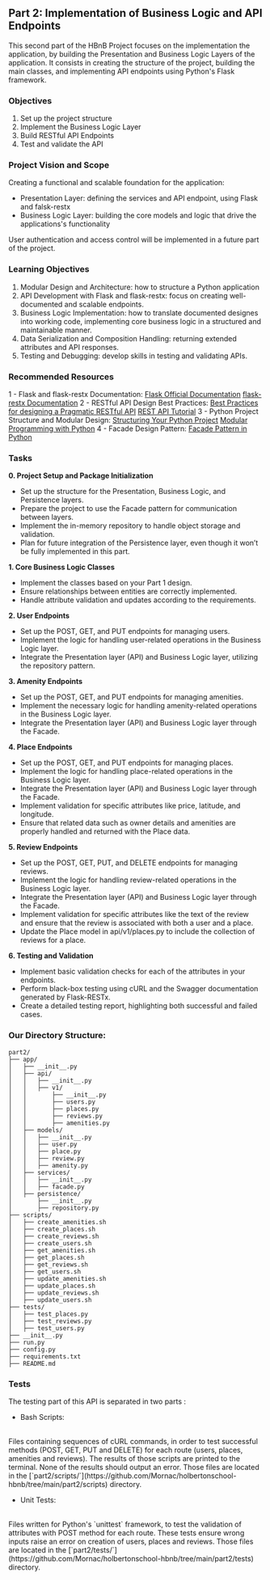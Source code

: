 ## **Part 2: Implementation of Business Logic and API Endpoints**  

This second part of the HBnB Project focuses on the implementation the application, by building the Presentation and Business Logic Layers of the application. It consists in creating the structure of the project, building the main classes, and implementing API endpoints using Python's Flask framework.

### **Objectives**
1. Set up the project structure
2. Implement the Business Logic Layer
3. Build RESTful API Endpoints
4. Test and validate the API

### **Project Vision and Scope**
Creating a functional and scalable foundation for the application:  
- Presentation Layer: defining the services and API endpoint, using Flask and falsk-restx
- Business Logic Layer: building the core models and logic that drive the applications's functionality

User authentication and access control will be implemented in a future part of the project.

### **Learning Objectives**
1. Modular Design and Architecture: how to structure a Python application  
2. API Development with Flask and flask-restx: focus on creating well-documented and scalable endpoints.
3. Business Logic Implementation: how to translate documented designes into working code, implementing core business logic in a structured and maintainable manner.
4. Data Serialization and Composition Handling: returning extended attributes and API responses.
5. Testing and Debugging: develop skills in testing and validating APIs.

### **Recommended Resources**
1 - Flask and flask-restx Documentation:
[Flask Official Documentation](https://flask.palletsprojects.com/en/stable/)
[flask-restx Documentation](https://flask-restx.readthedocs.io/en/latest/)
2 - RESTful API Design Best Practices:
[Best Practices for designing a Pragmatic RESTful API](https://www.vinaysahni.com/best-practices-for-a-pragmatic-restful-api)
[REST API Tutorial](https://restfulapi.net/)
3 - Python Project Structure and Modular Design:
[Structuring Your Python Project](https://docs.python-guide.org/writing/structure/)
[Modular Programming with Python](https://realpython.com/python-modules-packages/)
4 - Facade Design Pattern:
[Facade Pattern in Python](https://refactoring.guru/design-patterns/facade/python/example)

### **Tasks**  
**0. Project Setup and Package Initialization**
- Set up the structure for the Presentation, Business Logic, and Persistence layers.
- Prepare the project to use the Facade pattern for communication between layers.
- Implement the in-memory repository to handle object storage and validation.
- Plan for future integration of the Persistence layer, even though it won’t be fully implemented in this part.

**1. Core Business Logic Classes**
- Implement the classes based on your Part 1 design.
- Ensure relationships between entities are correctly implemented.
- Handle attribute validation and updates according to the requirements.

**2. User Endpoints**
- Set up the POST, GET, and PUT endpoints for managing users.
- Implement the logic for handling user-related operations in the Business Logic layer.
- Integrate the Presentation layer (API) and Business Logic layer, utilizing the repository pattern.

**3. Amenity Endpoints**
- Set up the POST, GET, and PUT endpoints for managing amenities.
- Implement the necessary logic for handling amenity-related operations in the Business Logic layer.
- Integrate the Presentation layer (API) and Business Logic layer through the Facade.

**4. Place Endpoints**
- Set up the POST, GET, and PUT endpoints for managing places.
- Implement the logic for handling place-related operations in the Business Logic layer.
- Integrate the Presentation layer (API) and Business Logic layer through the Facade.
- Implement validation for specific attributes like price, latitude, and longitude.
- Ensure that related data such as owner details and amenities are properly handled and returned with the Place data.

**5. Review Endpoints**
- Set up the POST, GET, PUT, and DELETE endpoints for managing reviews.
- Implement the logic for handling review-related operations in the Business Logic layer.
- Integrate the Presentation layer (API) and Business Logic layer through the Facade.
- Implement validation for specific attributes like the text of the review and ensure that the review is associated with both a user and a place.
- Update the Place model in api/v1/places.py to include the collection of reviews for a place.

**6. Testing and Validation**
- Implement basic validation checks for each of the attributes in your endpoints.
- Perform black-box testing using cURL and the Swagger documentation generated by Flask-RESTx.
- Create a detailed testing report, highlighting both successful and failed cases.

### Our Directory Structure:
```
part2/
├── app/
│   ├── __init__.py
│   ├── api/
│   │   ├── __init__.py
│   │   ├── v1/
│   │       ├── __init__.py
│   │       ├── users.py
│   │       ├── places.py
│   │       ├── reviews.py
│   │       ├── amenities.py
│   ├── models/
│   │   ├── __init__.py
│   │   ├── user.py
│   │   ├── place.py
│   │   ├── review.py
│   │   ├── amenity.py
│   ├── services/
│   │   ├── __init__.py
│   │   ├── facade.py
│   ├── persistence/
│       ├── __init__.py
│       ├── repository.py
├── scripts/
│   ├── create_amenities.sh
│   ├── create_places.sh
│   ├── create_reviews.sh
│   ├── create_users.sh
│   ├── get_amenities.sh
│   ├── get_places.sh
│   ├── get_reviews.sh
│   ├── get_users.sh
│   ├── update_amenities.sh
│   ├── update_places.sh
│   ├── update_reviews.sh
│   ├── update_users.sh
├── tests/
│   ├── test_places.py
│   ├── test_reviews.py
│   ├── test_users.py
├── __init__.py
├── run.py
├── config.py
├── requirements.txt
├── README.md
```  

### **Tests**  
The testing part of this API is separated in two parts :

- Bash Scripts:
<br>
Files containing sequences of cURL commands, in order to test successful methods (POST, GET, PUT and DELETE) for each route (users, places, amenities and reviews). The results of those scripts are printed to the terminal. None of the results should output an error.  Those files are located in the [`part2/scripts/`](https://github.com/Mornac/holbertonschool-hbnb/tree/main/part2/scripts) directory.

- Unit Tests:
<br>
Files written for Python's `unittest` framework, to test the validation of attributes with POST method for each route. These tests ensure wrong inputs raise an error on creation of users, places and reviews. Those files are located in the [`part2/tests/`](https://github.com/Mornac/holbertonschool-hbnb/tree/main/part2/tests) directory.
